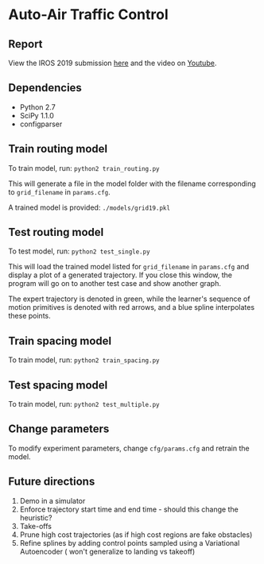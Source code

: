# Auto-Air Traffic Control


## Report
View the IROS 2019 submission [here](https://github.com/katetolstaya/flight_data/blob/master/iros2019.pdf) and the video on [Youtube](https://youtu.be/5HasgHNl-XY).

## Dependencies

- Python 2.7
- SciPy 1.1.0
- configparser

## Train routing model
To train model, run:
`python2 train_routing.py`

This will generate a file in the model folder with the filename corresponding to `grid_filename` in `params.cfg`.

A trained model is provided:  `./models/grid19.pkl`


## Test routing model
To test model, run:
`python2 test_single.py`

This will load the trained model listed for `grid_filename` in `params.cfg` and display a plot of a generated trajectory. 
If you close this window, the program will go on to another test case and show another graph. 

The expert trajectory is denoted in green, while the learner's sequence of motion primitives is denoted with red arrows, and a blue spline interpolates these points. 

## Train spacing model
To train model, run:
`python2 train_spacing.py`

## Test spacing model
To train model, run:
`python2 test_multiple.py`


## Change parameters
To modify experiment parameters, change `cfg/params.cfg` and retrain the model.

## Future directions
1) Demo in a simulator
2) Enforce trajectory start time and end time - should this change the heuristic?
3) Take-offs 
4) Prune high cost trajectories (as if high cost regions are fake obstacles)
5) Refine splines by adding control points sampled using a Variational Autoencoder ( won't generalize to landing vs takeoff)

